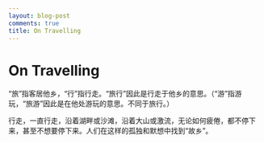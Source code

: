 ```yaml
---
layout: blog-post
comments: true
title: On Travelling
---
```


# On Travelling

“旅”指客居他乡，“行”指行走。“旅行”因此是行走于他乡的意思。（“游”指游玩，“旅游”因此是在他处游玩的意思。不同于旅行。）

行走，一直行走，沿着湖畔或沙滩，沿着大山或激流，无论如何疲倦，都不停下来，甚至不想要停下来。人们在这样的孤独和默想中找到“故乡”。